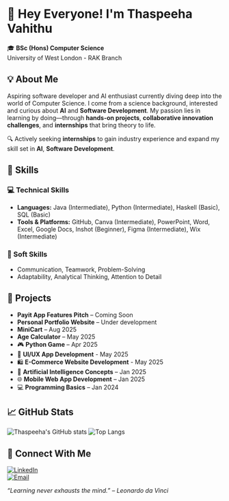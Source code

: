 # 👋 Hey Everyone! I'm Thaspeeha Vahithu

🎓 **BSc (Hons) Computer Science**  
University of West London - RAK Branch  




## 💡 About Me
Aspiring software developer and AI enthusiast currently diving deep into the world of Computer Science. I come from a science background, interested and curious about **AI** and **Software Development**. My passion lies in learning by doing—through **hands-on projects**, **collaborative innovation challenges**, and **internships** that bring theory to life.

🔍 Actively seeking **internships** to gain industry experience and expand my skill set in **AI**, **Software Development**.



## 🧠 Skills

### 💻 Technical Skills
- **Languages:** Java (Intermediate), Python (Intermediate), Haskell (Basic), SQL (Basic)
- **Tools & Platforms:** GitHub, Canva (Intermediate), PowerPoint, Word, Excel, Google Docs, Inshot (Beginner), Figma (Intermediate), Wix (Intermediate)

### 🌟 Soft Skills
- Communication, Teamwork, Problem-Solving  
- Adaptability, Analytical Thinking, Attention to Detail



## 🚀 Projects
- **Payit App Features Pitch** – Coming Soon
- **Personal Portfolio Website** – Under development
- **MiniCart** – Aug 2025
- **Age Calculator** – May 2025
- 🎮 **Python Game** – Apr 2025  
- 📱 **UI/UX App Development** - May 2025 
- 🛍️ **E-Commerce Website Development** - May 2025
- 🤖 **Artificial Intelligence Concepts** – Jan 2025
- 🌐 **Mobile Web App Development** – Jan 2025  
- 💻 **Programming Basics** – Jan 2024  



## 📈 GitHub Stats
![Thaspeeha's GitHub stats](https://github-readme-stats.vercel.app/api?username=Thaspeeha&show_icons=true&theme=default)
![Top Langs](https://github-readme-stats.vercel.app/api/top-langs/?username=Thaspeeha&layout=compact)



## 🔗 Connect With Me
[![LinkedIn](https://img.shields.io/badge/LinkedIn-blue?style=for-the-badge&logo=linkedin)](https://www.linkedin.com/in/thaspeeha-vahithu-a139b627a/)  
[![Email](https://img.shields.io/badge/Email-me-blue?style=for-the-badge&logo=gmail)](mailto:vahithuthaspeeha@gmail.com)



_“Learning never exhausts the mind.” – Leonardo da Vinci_


